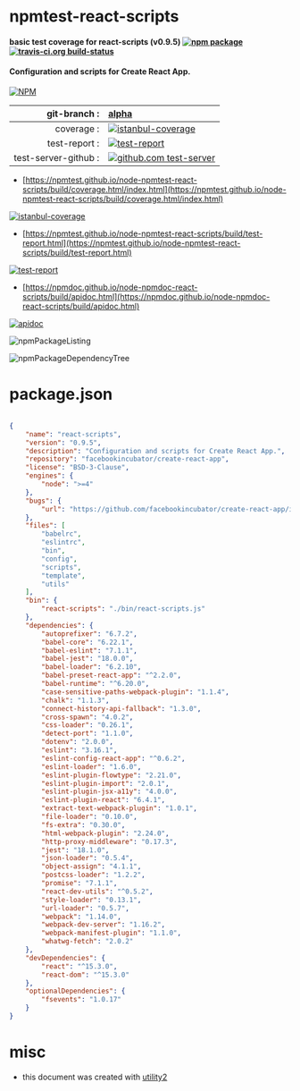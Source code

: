 # npmtest-react-scripts

#### basic test coverage for  react-scripts (v0.9.5)  [![npm package](https://img.shields.io/npm/v/npmtest-react-scripts.svg?style=flat-square)](https://www.npmjs.org/package/npmtest-react-scripts) [![travis-ci.org build-status](https://api.travis-ci.org/npmtest/node-npmtest-react-scripts.svg)](https://travis-ci.org/npmtest/node-npmtest-react-scripts)

#### Configuration and scripts for Create React App.

[![NPM](https://nodei.co/npm/react-scripts.png?downloads=true&downloadRank=true&stars=true)](https://www.npmjs.com/package/react-scripts)

| git-branch : | [alpha](https://github.com/npmtest/node-npmtest-react-scripts/tree/alpha)|
|--:|:--|
| coverage : | [![istanbul-coverage](https://npmtest.github.io/node-npmtest-react-scripts/build/coverage.badge.svg)](https://npmtest.github.io/node-npmtest-react-scripts/build/coverage.html/index.html)|
| test-report : | [![test-report](https://npmtest.github.io/node-npmtest-react-scripts/build/test-report.badge.svg)](https://npmtest.github.io/node-npmtest-react-scripts/build/test-report.html)|
| test-server-github : | [![github.com test-server](https://npmtest.github.io/node-npmtest-react-scripts/GitHub-Mark-32px.png)](https://npmtest.github.io/node-npmtest-react-scripts/build/app/index.html) | | build-artifacts : | [![build-artifacts](https://npmtest.github.io/node-npmtest-react-scripts/glyphicons_144_folder_open.png)](https://github.com/npmtest/node-npmtest-react-scripts/tree/gh-pages/build)|

- [https://npmtest.github.io/node-npmtest-react-scripts/build/coverage.html/index.html](https://npmtest.github.io/node-npmtest-react-scripts/build/coverage.html/index.html)

[![istanbul-coverage](https://npmtest.github.io/node-npmtest-react-scripts/build/screenCapture.buildCi.browser.%252Ftmp%252Fbuild%252Fcoverage.lib.html.png)](https://npmtest.github.io/node-npmtest-react-scripts/build/coverage.html/index.html)

- [https://npmtest.github.io/node-npmtest-react-scripts/build/test-report.html](https://npmtest.github.io/node-npmtest-react-scripts/build/test-report.html)

[![test-report](https://npmtest.github.io/node-npmtest-react-scripts/build/screenCapture.buildCi.browser.%252Ftmp%252Fbuild%252Ftest-report.html.png)](https://npmtest.github.io/node-npmtest-react-scripts/build/test-report.html)

- [https://npmdoc.github.io/node-npmdoc-react-scripts/build/apidoc.html](https://npmdoc.github.io/node-npmdoc-react-scripts/build/apidoc.html)

[![apidoc](https://npmdoc.github.io/node-npmdoc-react-scripts/build/screenCapture.buildCi.browser.%252Ftmp%252Fbuild%252Fapidoc.html.png)](https://npmdoc.github.io/node-npmdoc-react-scripts/build/apidoc.html)

![npmPackageListing](https://npmtest.github.io/node-npmtest-react-scripts/build/screenCapture.npmPackageListing.svg)

![npmPackageDependencyTree](https://npmtest.github.io/node-npmtest-react-scripts/build/screenCapture.npmPackageDependencyTree.svg)



# package.json

```json

{
    "name": "react-scripts",
    "version": "0.9.5",
    "description": "Configuration and scripts for Create React App.",
    "repository": "facebookincubator/create-react-app",
    "license": "BSD-3-Clause",
    "engines": {
        "node": ">=4"
    },
    "bugs": {
        "url": "https://github.com/facebookincubator/create-react-app/issues"
    },
    "files": [
        "babelrc",
        "eslintrc",
        "bin",
        "config",
        "scripts",
        "template",
        "utils"
    ],
    "bin": {
        "react-scripts": "./bin/react-scripts.js"
    },
    "dependencies": {
        "autoprefixer": "6.7.2",
        "babel-core": "6.22.1",
        "babel-eslint": "7.1.1",
        "babel-jest": "18.0.0",
        "babel-loader": "6.2.10",
        "babel-preset-react-app": "^2.2.0",
        "babel-runtime": "^6.20.0",
        "case-sensitive-paths-webpack-plugin": "1.1.4",
        "chalk": "1.1.3",
        "connect-history-api-fallback": "1.3.0",
        "cross-spawn": "4.0.2",
        "css-loader": "0.26.1",
        "detect-port": "1.1.0",
        "dotenv": "2.0.0",
        "eslint": "3.16.1",
        "eslint-config-react-app": "^0.6.2",
        "eslint-loader": "1.6.0",
        "eslint-plugin-flowtype": "2.21.0",
        "eslint-plugin-import": "2.0.1",
        "eslint-plugin-jsx-a11y": "4.0.0",
        "eslint-plugin-react": "6.4.1",
        "extract-text-webpack-plugin": "1.0.1",
        "file-loader": "0.10.0",
        "fs-extra": "0.30.0",
        "html-webpack-plugin": "2.24.0",
        "http-proxy-middleware": "0.17.3",
        "jest": "18.1.0",
        "json-loader": "0.5.4",
        "object-assign": "4.1.1",
        "postcss-loader": "1.2.2",
        "promise": "7.1.1",
        "react-dev-utils": "^0.5.2",
        "style-loader": "0.13.1",
        "url-loader": "0.5.7",
        "webpack": "1.14.0",
        "webpack-dev-server": "1.16.2",
        "webpack-manifest-plugin": "1.1.0",
        "whatwg-fetch": "2.0.2"
    },
    "devDependencies": {
        "react": "^15.3.0",
        "react-dom": "^15.3.0"
    },
    "optionalDependencies": {
        "fsevents": "1.0.17"
    }
}
```



# misc
- this document was created with [utility2](https://github.com/kaizhu256/node-utility2)
